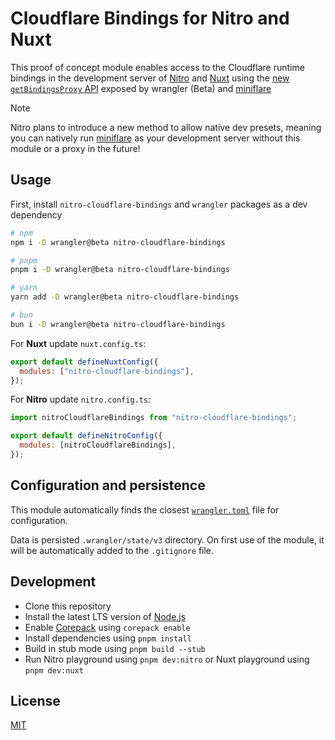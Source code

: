 # Cloudflare Bindings for Nitro and Nuxt

This proof of concept module enables access to the Cloudflare runtime bindings in the development server of [Nitro](https://nitro.unjs.io) and [Nuxt](https://nuxt.com) using the [new `getBindingsProxy` API](https://github.com/cloudflare/workers-sdk/pull/4523) exposed by wrangler (Beta) and [miniflare](https://miniflare.dev/)

> [!NOTE]
> Nitro plans to introduce a new method to allow native dev presets, meaning you can natively run [miniflare](https://miniflare.dev/) as your development server without this module or a proxy in the future!

## Usage

First, install `nitro-cloudflare-bindings` and `wrangler` packages as a dev dependency

```sh
# npm
npm i -D wrangler@beta nitro-cloudflare-bindings

# pnpm
pnpm i -D wrangler@beta nitro-cloudflare-bindings

# yarn
yarn add -D wrangler@beta nitro-cloudflare-bindings

# bun
bun i -D wrangler@beta nitro-cloudflare-bindings
```

For **Nuxt** update `nuxt.config.ts`:

```js
export default defineNuxtConfig({
  modules: ["nitro-cloudflare-bindings"],
});
```

For **Nitro** update `nitro.config.ts`:

```js
import nitroCloudflareBindings from "nitro-cloudflare-bindings";

export default defineNitroConfig({
  modules: [nitroCloudflareBindings],
});
```

## Configuration and persistence

This module automatically finds the closest [`wrangler.toml`](https://developers.cloudflare.com/workers/wrangler/configuration/) file for configuration.

Data is persisted `.wrangler/state/v3` directory. On first use of the module, it will be automatically added to the `.gitignore` file.

## Development

- Clone this repository
- Install the latest LTS version of [Node.js](https://nodejs.org/en/)
- Enable [Corepack](https://github.com/nodejs/corepack) using `corepack enable`
- Install dependencies using `pnpm install`
- Build in stub mode using `pnpm build --stub`
- Run Nitro playground using `pnpm dev:nitro` or Nuxt playground using `pnpm dev:nuxt`

## License

[MIT](./LICENSE)
